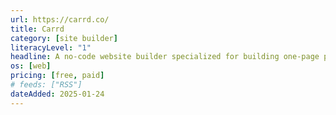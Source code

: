 ```yaml
---
url: https://carrd.co/
title: Carrd
category: [site builder]
literacyLevel: "1"
headline: A no-code website builder specialized for building one-page portfolios or contact pages.
os: [web]
pricing: [free, paid]
# feeds: ["RSS"]
dateAdded: 2025-01-24
---
```

